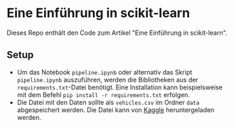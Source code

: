# Eine Einführung in scikit-learn
Dieses Repo enthält den Code zum Artikel "Eine Einführung in scikit-learn".

## Setup
- Um das Notebook `pipeline.ipynb` oder alternativ das Skript `pipeline.ipynb` auszuführen, werden die Bibliotheken aus der `requirements.txt`-Datei benötigt. Eine Installation kann beispielsweise mit dem Befehl `pip install -r requirements.txt` erfolgen.
- Die Datei mit den Daten sollte als `vehicles.csv` im Ordner `data` abgespeichert werden. Die Datei kann von [Kaggle](https://www.kaggle.com/datasets/austinreese/craigslist-carstrucks-data) heruntergeladen werden.
